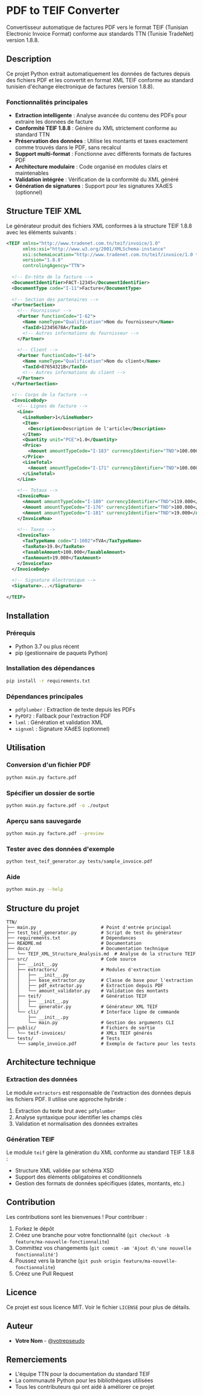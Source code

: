 # PDF to TEIF Converter

Convertisseur automatique de factures PDF vers le format TEIF (Tunisian Electronic Invoice Format) conforme aux standards TTN (Tunisie TradeNet) version 1.8.8.

## Description

Ce projet Python extrait automatiquement les données de factures depuis des fichiers PDF et les convertit en format XML TEIF conforme au standard tunisien d'échange électronique de factures (version 1.8.8).

### Fonctionnalités principales

- **Extraction intelligente** : Analyse avancée du contenu des PDFs pour extraire les données de facture
- **Conformité TEIF 1.8.8** : Génère du XML strictement conforme au standard TTN
- **Préservation des données** : Utilise les montants et taxes exactement comme trouvés dans le PDF, sans recalcul
- **Support multi-format** : Fonctionne avec différents formats de factures PDF
- **Architecture modulaire** : Code organisé en modules clairs et maintenables
- **Validation intégrée** : Vérification de la conformité du XML généré
- **Génération de signatures** : Support pour les signatures XAdES (optionnel)

## Structure TEIF XML

Le générateur produit des fichiers XML conformes à la structure TEIF 1.8.8 avec les éléments suivants :

```xml
<TEIF xmlns="http://www.tradenet.com.tn/teif/invoice/1.0"
      xmlns:xsi="http://www.w3.org/2001/XMLSchema-instance"
      xsi:schemaLocation="http://www.tradenet.com.tn/teif/invoice/1.0 teif_invoice_schema.xsd"
      version="1.8.8"
      controlingAgency="TTN">
  
  <!-- En-tête de la facture -->
  <DocumentIdentifier>FACT-12345</DocumentIdentifier>
  <DocumentType code="I-11">Facture</DocumentType>
  
  <!-- Section des partenaires -->
  <PartnerSection>
    <!-- Fournisseur -->
    <Partner functionCode="I-62">
      <Name nameType="Qualification">Nom du fournisseur</Name>
      <TaxId>12345678A</TaxId>
      <!-- Autres informations du fournisseur -->
    </Partner>
    
    <!-- Client -->
    <Partner functionCode="I-64">
      <Name nameType="Qualification">Nom du client</Name>
      <TaxId>87654321B</TaxId>
      <!-- Autres informations du client -->
    </Partner>
  </PartnerSection>
  
  <!-- Corps de la facture -->
  <InvoiceBody>
    <!-- Lignes de facture -->
    <Line>
      <LineNumber>1</LineNumber>
      <Item>
        <Description>Description de l'article</Description>
      </Item>
      <Quantity unit="PCE">1.0</Quantity>
      <Price>
        <Amount amountTypeCode="I-183" currencyIdentifier="TND">100.000</Amount>
      </Price>
      <LineTotal>
        <Amount amountTypeCode="I-171" currencyIdentifier="TND">100.000</Amount>
      </LineTotal>
    </Line>
    
    <!-- Totaux -->
    <InvoiceMoa>
      <Amount amountTypeCode="I-180" currencyIdentifier="TND">119.000</Amount>
      <Amount amountTypeCode="I-176" currencyIdentifier="TND">100.000</Amount>
      <Amount amountTypeCode="I-181" currencyIdentifier="TND">19.000</Amount>
    </InvoiceMoa>
    
    <!-- Taxes -->
    <InvoiceTax>
      <TaxTypeName code="I-1602">TVA</TaxTypeName>
      <TaxRate>19.0</TaxRate>
      <TaxableAmount>100.000</TaxableAmount>
      <TaxAmount>19.000</TaxAmount>
    </InvoiceTax>
  </InvoiceBody>
  
  <!-- Signature électronique -->
  <Signature>...</Signature>
  
</TEIF>
```

## Installation

### Prérequis

- Python 3.7 ou plus récent
- pip (gestionnaire de paquets Python)

### Installation des dépendances

```bash
pip install -r requirements.txt
```

### Dépendances principales

- `pdfplumber` : Extraction de texte depuis les PDFs
- `PyPDF2` : Fallback pour l'extraction PDF
- `lxml` : Génération et validation XML
- `signxml` : Signature XAdES (optionnel)

## Utilisation

### Conversion d'un fichier PDF

```bash
python main.py facture.pdf
```

### Spécifier un dossier de sortie

```bash
python main.py facture.pdf -o ./output
```

### Aperçu sans sauvegarde

```bash
python main.py facture.pdf --preview
```

### Tester avec des données d'exemple

```bash
python test_teif_generator.py tests/sample_invoice.pdf
```

### Aide

```bash
python main.py --help
```

## Structure du projet

```
TTN/
├── main.py                        # Point d'entrée principal
├── test_teif_generator.py         # Script de test du générateur
├── requirements.txt               # Dépendances
├── README.md                      # Documentation
├── docs/                          # Documentation technique
│   └── TEIF_XML_Structure_Analysis.md  # Analyse de la structure TEIF
├── src/                           # Code source
│   ├── __init__.py
│   ├── extractors/                # Modules d'extraction
│   │   ├── __init__.py
│   │   ├── base_extractor.py      # Classe de base pour l'extraction
│   │   ├── pdf_extractor.py       # Extraction depuis PDF
│   │   └── amount_validator.py    # Validation des montants
│   ├── teif/                      # Génération TEIF
│   │   ├── __init__.py
│   │   └── generator.py           # Générateur XML TEIF
│   └── cli/                       # Interface ligne de commande
│       ├── __init__.py
│       └── main.py                # Gestion des arguments CLI
├── public/                        # Fichiers de sortie
│   └── teif-invoices/             # XMLs TEIF générés
└── tests/                         # Tests
    └── sample_invoice.pdf         # Exemple de facture pour les tests
```

## Architecture technique

### Extraction des données

Le module `extractors` est responsable de l'extraction des données depuis les fichiers PDF. Il utilise une approche hybride :

1. Extraction du texte brut avec `pdfplumber`
2. Analyse syntaxique pour identifier les champs clés
3. Validation et normalisation des données extraites

### Génération TEIF

Le module `teif` gère la génération du XML conforme au standard TEIF 1.8.8 :

- Structure XML validée par schéma XSD
- Support des éléments obligatoires et conditionnels
- Gestion des formats de données spécifiques (dates, montants, etc.)

## Contribution

Les contributions sont les bienvenues ! Pour contribuer :

1. Forkez le dépôt
2. Créez une branche pour votre fonctionnalité (`git checkout -b feature/ma-nouvelle-fonctionnalite`)
3. Committez vos changements (`git commit -am 'Ajout d\'une nouvelle fonctionnalité'`)
4. Poussez vers la branche (`git push origin feature/ma-nouvelle-fonctionnalite`)
5. Créez une Pull Request

## Licence

Ce projet est sous licence MIT. Voir le fichier `LICENSE` pour plus de détails.

## Auteur

- **Votre Nom** - [@votrepseudo](https://github.com/votrepseudo)

## Remerciements

- L'équipe TTN pour la documentation du standard TEIF
- La communauté Python pour les bibliothèques utilisées
- Tous les contributeurs qui ont aidé à améliorer ce projet
